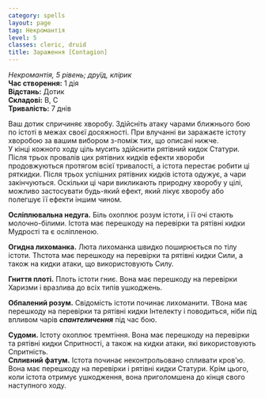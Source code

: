 ```yaml
---
category: spells
layout: page
tag: Некромантія
level: 5
classes: cleric, druid
title: Зараження [Contagion] 
---
```

_Некромантія, 5 рівень; друїд, клірик_   
**Час створення:** 1 дія   
**Відстань:** Дотик   
**Складові:** В, С    
**Тривалість:** 7 днів  

Ваш дотик спричиняє хворобу. Здійсніть атаку чарами ближнього бою по істоті в межах своєї досяжності. При влучанні ви заражаєте істоту хворобою за вашим вибором з-поміж тих, що описані нижче.  
У кінці кожного ходу ціль мусить здійснити рятівний кидок Статури.  Після трьох провалів цих рятівних кидків ефекти хвороби продовжуються протягом всієї тривалості, а істота перестає робити ці ряткидки. Після трьох успішних рятівних кидків істота одужує, а чари закінчуються. Оскільки ці чари викликають природну хворобу у цілі, можливо застосувати будь-який ефект, який лікує хворобу або полегшує її ефекти іншим чином.  

**Осліплювальна недуга.** Біль охоплює розум істоти, і її очі стають молочно-білими. Істота має перешкоду на перевірки та рятівні кидки Мудрості та є осліпленою.   

**Огидна лихоманка.** Люта лихоманка швидко поширюється по тілу істоти. Thстота має перешкоду на перевірки та рятівні кидки Сили, а також на кидки атаки, що використовують Силу.  

**Гниття плоті.** Плоть істоти гниє. Вона має перешкоду на перевірки Харизми і вразлива до всіх типів ушкоджень.  

**Обпалений розум.** Свідомість істоти починає лихоманити. TВона має перешкоду на перевірки та рятівні кидки Інтелекту і поводиться, ніби під впливом чарів **_спантеличення_** під час бою.    

**Судоми.** Істоту охоплює тремтіння. Вона має перешкоду на перевірки та рятівні кидки Спритності, а також на кидки атаки, які використовують Спритність.    
**Спливний фатум.** Істота починає неконтрольовано спливати кров'ю. Вона має перешкоду на перевірки і рятівні кидки Статури. Крім цього, коли істота отримує ушкодження, вона приголомшена до кінця свого наступного ходу.  
